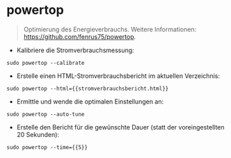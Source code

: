 # powertop

> Optimierung des Energieverbrauchs.
> Weitere Informationen: <https://github.com/fenrus75/powertop>.

- Kalibriere die Stromverbrauchsmessung:

`sudo powertop --calibrate`

- Erstelle einen HTML-Stromverbrauchsbericht im aktuellen Verzeichnis:

`sudo powertop --html={{stromverbrauchsbericht.html}}`

- Ermittle und wende die optimalen Einstellungen an:

`sudo powertop --auto-tune`

- Erstelle den Bericht für die gewünschte Dauer (statt der voreingestellten 20 Sekunden):

`sudo powertop --time={{5}}`
